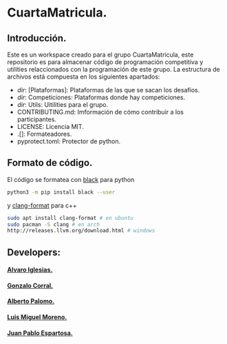 # CuartaMatricula.

## Introducción.
Este es un workspace creado para el grupo CuartaMatricula, este repositorio es para almacenar código de programación competitiva y utilities relaccionados con la programación de este grupo. La estructura de archivos está compuesta en los siguientes apartados:
  * _dir_: [Plataformas]:       Plataformas de las que se sacan los desafíos.
  * _dir_: Competiciones: Plataformas donde hay competiciones.
  * _dir_: Utils:         Uitilities para el grupo.
  * CONTRIBUTING.md:     Imformación de cómo contribuir a los participantes.
  * LICENSE:             Licencia MIT.
  * .[]:                 Formateadores.
  * pyprotect.toml:      Protector de python.
  
## Formato de código.
El código se formatea con [black](https://github.com/psf/) para python
```bash
python3 -m pip install black --user
```
y [clang-format](https://clang.llvm.org/docs/ClangFormat.html) para c++
```bash
sudo apt install clang-format # en ubuntu
sudo pacman -S clang # en arch
http://releases.llvm.org/download.html # windows
```

## Developers:
#### [Alvaro Iglesias.](https://github.com/t4rmo)
#### [Gonzalo Corral.](https://github.com/augur97)
#### [Alberto Palomo.](https://github.com/iTzAlver)
#### [Luis Miguel Moreno.](https://github.com/)
#### [Juan Pablo Espartosa.](https://github.com/JuanPabloEs)
